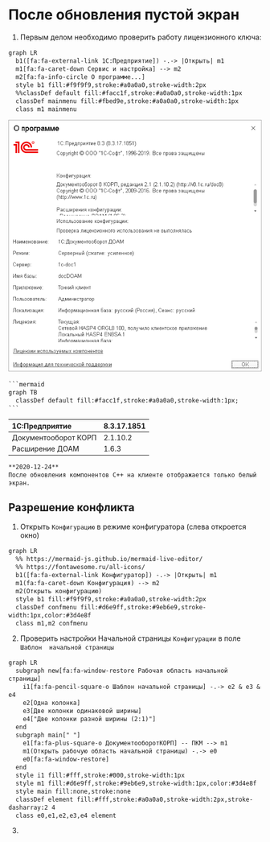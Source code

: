 # После обновления пустой экран

1. Первым делом необходимо проверить работу лицензионного ключа:
``` mermaid
graph LR
  b1([fa:fa-external-link 1С:Предприятие]) -.-> |Открыть| m1
  m1[fa:fa-caret-down Сервис и настройка] --> m2
  m2[fa:fa-info-circle О программе...]
  style b1 fill:#f9f9f9,stroke:#a0a0a0,stroke-width:2px
  %%classDef default fill:#facc1f,stroke:#a0a0a0,stroke-width:1px
  classDef mainmenu fill:#fbed9e,stroke:#a0a0a0,stroke-width:1px
  class m1 mainmenu
```
![about](images/about.png)

    ```mermaid
    graph TB
      classDef default fill:#facc1f,stroke:#a0a0a0,stroke-width:1px;
    ```


|1C:Предприятие|8.3.17.1851
|:--- |:--- 
|Документооборот КОРП|2.1.10.2
|Расширение ДОАМ|1.6.3

``` danger
**2020-12-24**  
После обновления компонентов C++ на клиенте отображается только белый экран.
```

## Разрешение конфликта

1. Открыть `Конфигурацию` в режиме конфигуратора (слева откроется окно)
``` mermaid
graph LR
  %% https://mermaid-js.github.io/mermaid-live-editor/
  %% https://fontawesome.ru/all-icons/
  b1([fa:fa-external-link Конфигуратор]) -.-> |Открыть| m1
  m1(fa:fa-caret-down Конфигурация) --> m2
  m2(Открыть конфигурацию)
  style b1 fill:#f9f9f9,stroke:#a0a0a0,stroke-width:2px
  classDef confmenu fill:#d6e9ff,stroke:#9eb6e9,stroke-width:1px,color:#3d4e8f
  class m1,m2 confmenu
```

2. Проверить настройки Начальной страницы `Конфигурации` в поле `Шаблон 
начальной страницы`
``` mermaid
graph LR
  subgraph new[fa:fa-window-restore Рабочая область начальной страницы]
    i1[fa:fa-pencil-square-o Шаблон начальной страницы] -.-> e2 & e3 & e4
    e2[Одна колонка]
    e3[Две колонки одинаковой ширины]
    e4["Две колонки разной ширины (2:1)"]
  end
  subgraph main[" "]
    e1[fa:fa-plus-square-o ДокументооборотКОРП] -- ПКМ --> m1
    m1(Открыть рабочую область начальной страницы) -.-> e0
    e0[fa:fa-window-restore]
  end
  style i1 fill:#fff,stroke:#000,stroke-width:1px
  style m1 fill:#d6e9ff,stroke:#9eb6e9,stroke-width:1px,color:#3d4e8f
  style main fill:none,stroke:none
  classDef element fill:#fff,stroke:#a0a0a0,stroke-width:2px,stroke-dasharray:2 4
  class e0,e1,e2,e3,e4 element
```

3. 
